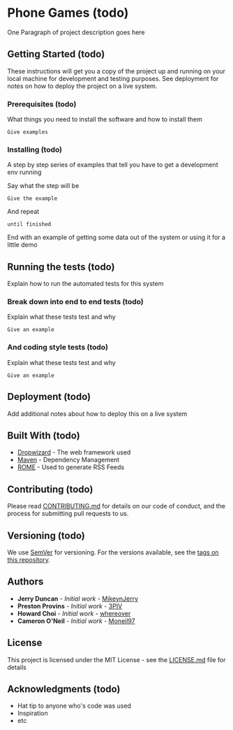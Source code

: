 # Phone Games (todo)

One Paragraph of project description goes here

## Getting Started (todo)

These instructions will get you a copy of the project up and running on your local machine for development and testing purposes. See deployment for notes on how to deploy the project on a live system.

### Prerequisites (todo)

What things you need to install the software and how to install them

```
Give examples
```

### Installing (todo)

A step by step series of examples that tell you have to get a development env running

Say what the step will be

```
Give the example
```

And repeat

```
until finished
```

End with an example of getting some data out of the system or using it for a little demo

## Running the tests (todo)

Explain how to run the automated tests for this system

### Break down into end to end tests (todo)

Explain what these tests test and why

```
Give an example
```

### And coding style tests (todo)

Explain what these tests test and why

```
Give an example
```

## Deployment (todo)

Add additional notes about how to deploy this on a live system

## Built With (todo)

* [Dropwizard](http://www.dropwizard.io/1.0.2/docs/) - The web framework used
* [Maven](https://maven.apache.org/) - Dependency Management
* [ROME](https://rometools.github.io/rome/) - Used to generate RSS Feeds

## Contributing (todo)

Please read [CONTRIBUTING.md](https://gist.github.com/PurpleBooth/b24679402957c63ec426) for details on our code of conduct, and the process for submitting pull requests to us.

## Versioning (todo)

We use [SemVer](http://semver.org/) for versioning. For the versions available, see the [tags on this repository](https://github.com/your/project/tags). 

## Authors

* **Jerry Duncan** - *Initial work* - [MikeynJerry](https://github.com/MikeynJerry)
* **Preston Provins** - *Initial work* - [3PIV](https://github.com/3PIV)
* **Howard Choi** - *Initial work* - [whereover](https://github.com/whereover)
* **Cameron O'Neil** - *Initial work* - [Moneil97](https://github.com/Moneil97)

## License

This project is licensed under the MIT License - see the [LICENSE.md](LICENSE.md) file for details

## Acknowledgments (todo)

* Hat tip to anyone who's code was used
* Inspiration
* etc
